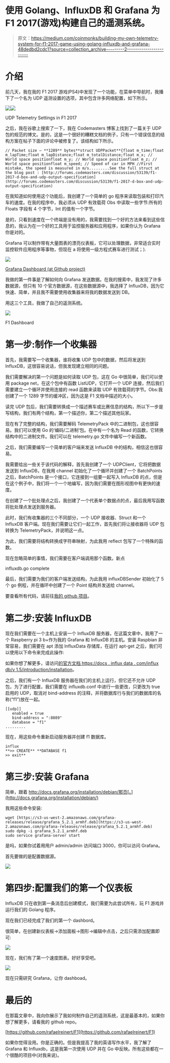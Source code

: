 # 使用 Golang、InfluxDB 和 Grafana 为 F1 2017(游戏)构建自己的遥测系统。

> 原文：<https://medium.com/coinmonks/building-my-own-telemetry-system-for-f1-2017-game-using-golang-influxdb-and-grafana-48dedbd2cdc1?source=collection_archive---------2----------------------->

# 介绍

前几天，我在我的 F1 2017 游戏(PS4)中发现了一个功能，在菜单中导航时，我播下了一个名为 UDP 遥测设置的选项，其中包含许多网络配置，如下所示。

![](img/2572b00e7405bfda7190418b3735573e.png)![](img/3876a3ec78f7fa27c59fcf3c8bc766e0.png)

UDP Telemetry Settings in F1 2017

之后，我在谷歌上搜索了一下，我在 Codemasters 博客上找到了一篇关于 UDP 包的规范的博文。是的，这是一个很好的糟糕文档的例子，只有一个错误信息的结构方案在帖子下面的评论中被修复了。该结构如下所示。

```
// Packet size – **1289** bytes**struct UDPPacket**{float m_time;float m_lapTime;float m_lapDistance;float m_totalDistance;float m_x; // World space positionfloat m_y; // World space positionfloat m_z; // World space positionfloat m_speed; // Speed of car in MPH //First mistake, the speed is measured in m/s.........See the full struct at the blog post : [http://forums.codemasters.com/discussion/53139/f1-2017-d-box-and-udp-output-specification](http://forums.codemasters.com/discussion/53139/f1-2017-d-box-and-udp-output-specification)
```

在我知道如何使用这个功能后，我创建了一个简单的 go 程序来读取包装和打印汽车的速度。在我的程序中，我必须从 UDP 有效载荷 Obs 中读取一些字节:所有的 Floats 字段有 4 个字节，Int 的值有一个字节。

是的，只看到速度在一个终端是没有用的，我需要找到一个好的方法来看到这些信息的，我认为在一个好的工具用于监控服务器和应用程序，如果你认为 Grafana 你是对的。

Grafana 可以制作带有大量图表的漂亮仪表板，它可以处理数据，非常适合实时监控软件应用程序等事物，但现在 a 将使用一级方程式赛车进行测试；).

![](img/e53c3f0a251d835dfb535d729c6297ab.png)

[Grafana Dashboard (at Github project)](https://github.com/grafana/grafana)

我做的第一件事是了解如何向 Grafana 发送数据。在我的搜索中，我发现了许多数据源，但只有 10 个官方数据源，在这些数据源中，我选择了 InfluxDB，因为它快速、简单，并且我不需要使用收集器来将我的数据发送到 DB。

用这三个工具，我做了自己的遥测系统。

![](img/ffde8513c230ba1a297d70584b010e2e.png)

F1 Dashboard

# 第一步:制作一个收集器

首先，我需要写一个收集器，谁将收集 UDP 包中的数据，然后将发送到 InfluxDB，这很容易说话，但我发现建立相同的问题。

我们需要解决的第一个问题是如何读取 UDP 包，这在 Go 中很简单，我们可以使用 package net，在这个包中有函数 ListUDP，它打开一个 UDP 连接，然后我们需要建立一个循环并使用连接的 read 函数来读取 UDP 有效载荷的字节。Obs:我创建了一个 1289 字节的缓冲区，因为这是 F1 文档中描述的大小。

读完 UDP 包后，我们需要转换成一个描述赛车或比赛信息的结构，所以下一步是写结构，我们有两个结构，第一个描述你，第二个描述其他玩家。

现在有了完整的结构，我们需要解码 TelemetryPack 中的二进制包，这也很容易。我们可以使用 Go 的‘编码/二进制’包。在中有一个名为 Read 的函数，它转换结构中的二进制文件。我们可以在 telemetry.go 文件中编写一个新函数。

之后，我们需要编写一个简单的客户端来发送 InfluxDB 中的结构，相信这也很容易。

我需要给出一些关于该代码的解释，首先我创建了一个 UDPClient，它将把数据发送到 InfluxDB，在我用 channel 初始化了一个循环并创建了一个 BatchPoints 之后，BatchPoints 是一个接口，它连接到一组要一起写入 InfluxDB 的点，但是在这个例子中，我们将一个一个地编写，因为我们需要在图形视图中有更快的速度。

在创建了一个批处理点之后，我创建了一个代表单个数据点的点，最后我用写函数将批处理点发送到服务器。

此时，我们有收集器的三个不同部分，一个 UDP 接收器、Struct 和一个 InfluxDB 客户端。现在我们需要让它们一起工作，首先我们将让接收器将 UDP 包转换为 TelemetryPack，并说明这一点。

为此，我们需要将结构转换成字符串映射，为此我用 reflect 包写了一个特殊的函数。

现在忽略简单的事情，我们需要在客户端调用那个函数。新点

influxdb.go complete

最后，我们需要为我们的客户端发送结构，为此我用 influxDBSender 初始化了 5 个 go 例程，并在循环中创建了一个 Point 结构并发送给 channel。

要查看所有代码，请前往[我的 github 项目](https://github.com/rafaelreinert/F1/)。

# 第二步:安装 InfluxDB

现在我们需要在一个主机上安装一个 InfluxDB 服务器，在这篇文章中，我用了一个 Raspberry pi 3 b+作为我的 Grafana 和 InfluxDB 的主机。安装 Raspbian 非常容易，我们需要在 apt 添加 InfluxData 存储库，在运行 apt-get 之后，我们可以使用以下命令来完成此操作:

如果你想了解更多，请访问[的官方文档 https://docs . influx data . com/influx db/v 1.5/introduction/installation](https://docs.influxdata.com/influxdb/v1.5/introduction/installation/)。

之后，我们有一个 InfluxDB 服务器在我们的主机上运行，但它还不允许 UDP 包，为了进行配置，我们需要在 influxdb.conf 中进行一些更改，只更改为 true 启用的 UDP，取消对 bind-address 的注释，并将数据库行与我们的数据库的名称(“f1”)放在一起。

```
[[udp]]
   enabled = true
   bind-address = ":8089"
   database = "f1"
.........
```

现在，用这些命令重新启动服务器并创建 f1 数据库。

```
influx
**>> CREATE** **DATABASE f1
>> exit**
```

# 第三步:安装 Grafana

简单，跟着 http://docs.grafana.org/installation/debian/那页[。](http://docs.grafana.org/installation/debian/)

我用这些命令安装:

```
wget [https://s3-us-west-2.amazonaws.com/grafana-releases/release/grafana_5.2.1_armhf.deb](https://s3-us-west-2.amazonaws.com/grafana-releases/release/grafana_5.2.1_armhf.deb) 
sudo dpkg -i grafana_5.2.1_armhf.deb
sudo service grafana-server start
```

是吗，如果你试着用用户 admin/admin 访问端口 3000，你可以访问 Grafana。

首先要做的是配置数据源。

![](img/ac47e630afd1eb725d6c41831344ca30.png)

# 第四步:配置我们的第一个仪表板

InfluxDB 只在收到第一条消息后创建模式，我们需要为此尝试所有，玩 F1 游戏并运行我们的 Golang 程序。

现在我们已经完成了我们的第一个 dashbord。

很简单，在创建新仪表板->添加面板->图形->编辑中点击，之后只需添加配置即可:

![](img/3818825551daa0cdc0a04c29cf606ee5.png)

现在，我们有了第一个速度图表。好好享受吧。

![](img/ae5e9a07f41ff6489d83f9e5dadd3401.png)

现在只需研究 Grafana，让你 dashboad。

# 最后的

在那篇文章中，我向你展示了我如何制作自己的遥测系统，这是最基本的，如果你想了解更多，请看我的 github repo。

[https://github.com/rafaelreinert/F1](https://github.com/rafaelreinert/F1)

如果你觉得没用。你是正确的。但是我提高了我的英语写作水平，我了解了 Grafana 和 Influxdb，这是我第一次使用 UDP 并在 Go 中反映。所有这些都在一个很酷的项目中(对我来说)。